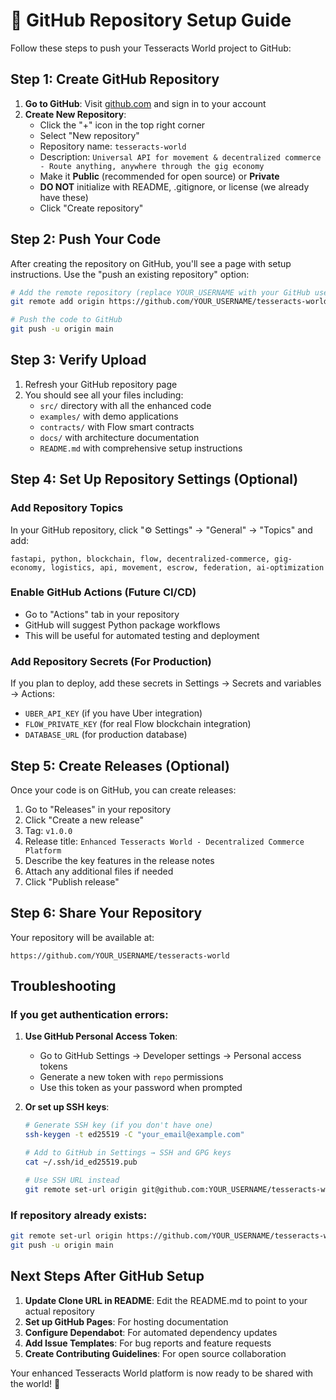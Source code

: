 # 🚀 GitHub Repository Setup Guide

Follow these steps to push your Tesseracts World project to GitHub:

## Step 1: Create GitHub Repository

1. **Go to GitHub**: Visit [github.com](https://github.com) and sign in to your account
2. **Create New Repository**:
   - Click the "+" icon in the top right corner
   - Select "New repository"
   - Repository name: `tesseracts-world`
   - Description: `Universal API for movement & decentralized commerce - Route anything, anywhere through the gig economy`
   - Make it **Public** (recommended for open source) or **Private**
   - **DO NOT** initialize with README, .gitignore, or license (we already have these)
   - Click "Create repository"

## Step 2: Push Your Code

After creating the repository on GitHub, you'll see a page with setup instructions. Use the "push an existing repository" option:

```bash
# Add the remote repository (replace YOUR_USERNAME with your GitHub username)
git remote add origin https://github.com/YOUR_USERNAME/tesseracts-world.git

# Push the code to GitHub
git push -u origin main
```

## Step 3: Verify Upload

1. Refresh your GitHub repository page
2. You should see all your files including:
   - `src/` directory with all the enhanced code
   - `examples/` with demo applications
   - `contracts/` with Flow smart contracts
   - `docs/` with architecture documentation
   - `README.md` with comprehensive setup instructions

## Step 4: Set Up Repository Settings (Optional)

### Add Repository Topics
In your GitHub repository, click "⚙️ Settings" → "General" → "Topics" and add:
```
fastapi, python, blockchain, flow, decentralized-commerce, gig-economy, logistics, api, movement, escrow, federation, ai-optimization
```

### Enable GitHub Actions (Future CI/CD)
- Go to "Actions" tab in your repository
- GitHub will suggest Python package workflows
- This will be useful for automated testing and deployment

### Add Repository Secrets (For Production)
If you plan to deploy, add these secrets in Settings → Secrets and variables → Actions:
- `UBER_API_KEY` (if you have Uber integration)
- `FLOW_PRIVATE_KEY` (for real Flow blockchain integration)
- `DATABASE_URL` (for production database)

## Step 5: Create Releases (Optional)

Once your code is on GitHub, you can create releases:

1. Go to "Releases" in your repository
2. Click "Create a new release"
3. Tag: `v1.0.0`
4. Release title: `Enhanced Tesseracts World - Decentralized Commerce Platform`
5. Describe the key features in the release notes
6. Attach any additional files if needed
7. Click "Publish release"

## Step 6: Share Your Repository

Your repository will be available at:
```
https://github.com/YOUR_USERNAME/tesseracts-world
```

## Troubleshooting

### If you get authentication errors:
1. **Use GitHub Personal Access Token**:
   - Go to GitHub Settings → Developer settings → Personal access tokens
   - Generate a new token with `repo` permissions
   - Use this token as your password when prompted

2. **Or set up SSH keys**:
   ```bash
   # Generate SSH key (if you don't have one)
   ssh-keygen -t ed25519 -C "your_email@example.com"
   
   # Add to GitHub in Settings → SSH and GPG keys
   cat ~/.ssh/id_ed25519.pub
   
   # Use SSH URL instead
   git remote set-url origin git@github.com:YOUR_USERNAME/tesseracts-world.git
   ```

### If repository already exists:
```bash
git remote set-url origin https://github.com/YOUR_USERNAME/tesseracts-world.git
git push -u origin main
```

## Next Steps After GitHub Setup

1. **Update Clone URL in README**: Edit the README.md to point to your actual repository
2. **Set up GitHub Pages**: For hosting documentation
3. **Configure Dependabot**: For automated dependency updates
4. **Add Issue Templates**: For bug reports and feature requests
5. **Create Contributing Guidelines**: For open source collaboration

Your enhanced Tesseracts World platform is now ready to be shared with the world! 🎉
